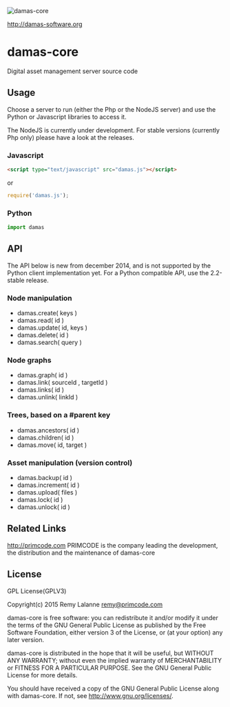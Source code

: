 <img src="http://damas-software.com/bin/damas_logo.png" alt="damas-core"/>

http://damas-software.org

# damas-core

Digital asset management server source code

## Usage
Choose a server to run (either the Php or the NodeJS server) and use the Python or Javascript libraries to access it.

The NodeJS is currently under development. For stable versions (currently Php only) please have a look at the releases.

### Javascript
```html
<script type="text/javascript" src="damas.js"></script>
```
or
```js
require('damas.js');
```

### Python
```python
import damas
```

## API

The API below is new from december 2014, and is not supported by the Python client implementation yet. For a Python compatible API, use the 2.2-stable release.

### Node manipulation

- damas.create( keys )
- damas.read( id )
- damas.update( id, keys )
- damas.delete( id )
- damas.search( query )

### Node graphs 

- damas.graph( id )
- damas.link( sourceId , targetId )
- damas.links( id )
- damas.unlink( linkId )


### Trees, based on a #parent key

- damas.ancestors( id )
- damas.children( id )
- damas.move( id, target )

### Asset manipulation (version control)

- damas.backup( id )
- damas.increment( id )
- damas.upload( files )
- damas.lock( id )
- damas.unlock( id )

## Related Links

http://primcode.com PRIMCODE is the company leading the development, the distribution and the maintenance of damas-core

## License
GPL License(GPLV3)

Copyright(c) 2015 Remy Lalanne remy@primcode.com

damas-core is free software: you can redistribute it and/or modify
it under the terms of the GNU General Public License as published by
the Free Software Foundation, either version 3 of the License, or
(at your option) any later version.

damas-core is distributed in the hope that it will be useful,
but WITHOUT ANY WARRANTY; without even the implied warranty of
MERCHANTABILITY or FITNESS FOR A PARTICULAR PURPOSE.  See the
GNU General Public License for more details.

You should have received a copy of the GNU General Public License
along with damas-core.  If not, see <http://www.gnu.org/licenses/>.
